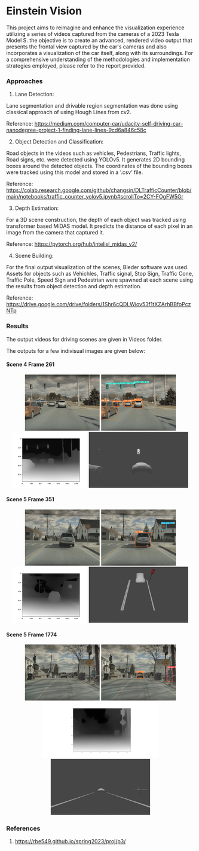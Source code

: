 # Einstein Vision
This project aims to reimagine and enhance the visualization experience utilizing a series of videos captured from the cameras of a 2023 Tesla Model S.  the objective is to create an advanced, rendered video output that presents the frontal view captured by the car's cameras and also incorporates a visualization of the car itself, along with its surroundings.
For a comprehensive understanding of the methodologies and implementation strategies employed, please refer to the report provided.

### Approaches
1. Lane Detection:
   
Lane segmentation and drivable region segmentation was done using classical approach of using Hough Lines from cv2. 

Reference: https://medium.com/computer-car/udacity-self-driving-car-nanodegree-project-1-finding-lane-lines-9cd6a846c58c

2. Object Detection and Classification:
   
Road objects in the videos such as vehicles, Pedestrians, Traffic lights, Road signs, etc. were detected using YOLOv5. It generates 2D bounding boxes around the detected objects. The coordinates of the bounding boxes were tracked using this model and stored in a ’.csv’ file.

Reference: https://colab.research.google.com/github/changsin/DLTrafficCounter/blob/main/notebooks/traffic_counter_yolov5.ipynb#scrollTo=2CY-FOgFW5Gr

3. Depth Estimation:
   
For a 3D scene construction, the depth of each object was tracked using transformer based MiDAS model. It predicts the distance of each pixel in an image from the camera that captured it.

Reference: https://pytorch.org/hub/intelisl_midas_v2/

4. Scene Building:
   
For the final output visualization of the scenes, Bleder software was used. Assets for objects such as Vehichles,  Traffic signal, Stop Sign, Traffic Cone, Traffic Pole, Speed Sign and Pedestrian were spawned at each scene using the results from object detection and depth estimation. 

Reference: https://drive.google.com/drive/folders/1Shr6cQDLWiov53f1tXZArhBBfoPczNTp

### Results
The output videos for driving scenes are given in Videos folder. 

The outputs for a few indivisual images are given below:
#### Scene 4 Frame 261
<p align="center">
  <img src="Output Images\scene4frame261\frame261.jpg" alt="Image 1 Description" height="150"/>
  <img src="Output Images\scene4frame261\yolo261.jpg" alt="Image 2 Description" height="150"/>
    <img src="Output Images\scene4frame261\depthmap261.png" alt="Image 2 Description" height="150"/>
  <img src="Output Images\scene4frame261\blender261_view2.png" alt="Image 3 Description" height="150"/>
</p>

#### Scene 5 Frame 351
<p align="center">
  <img src="Output Images\scene5frame351\frame351.jpg" alt="Image 1 Description" height="150"/>
  <img src="Output Images\scene5frame351\yolo351.jpg" alt="Image 2 Description" height="150"/>
    <img src="Output Images\scene5frame351\depthmap351.png" alt="Image 2 Description" height="150"/>
  <img src="Output Images\scene5frame351\blender351.png" alt="Image 3 Description" height="150"/>
</p>

#### Scene 5 Frame 1774
<p align="center">
  <img src="Output Images\scene5frame1774\frame1774.jpg" alt="Image 1 Description" height="150"/>
  <img src="Output Images\scene5frame1774\yolo1774.jpg" alt="Image 2 Description" height="150"/>
    <img src="Output Images\scene5frame1774\depthmap1774.png" alt="Image 2 Description" height="150"/>
  <img src="Output Images\scene5frame1774\blender1774_view2.png" alt="Image 3 Description" height="150"/>
</p>

### References
1. https://rbe549.github.io/spring2023/proj/p3/

